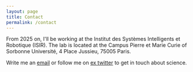 ```yaml
---
layout: page
title: Contact
permalink: /contact
---
```


From 2025 on, I'll be working at the Institut des Systèmes Intelligents et Robotique (ISIR). The lab is located at the Campus Pierre et Marie Curie of Sorbonne Université, 4 Place Jussieu, 75005 Paris.

Write me an [email](mailto:heike.c.stein@gmail.com) or follow me on [ex twitter](https://twitter.com/heikecstein) to get in touch about science.

